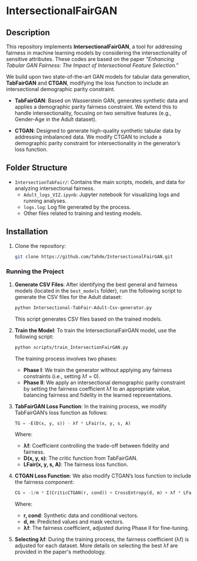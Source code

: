 # IntersectionalFairGAN

## Description

This repository implements **IntersectionalFairGAN**, a tool for addressing fairness in machine learning models by considering the intersectionality of sensitive attributes. These codes are based on the paper _"Enhancing Tabular GAN Fairness: The Impact of Intersectional Feature Selection."_ 

We build upon two state-of-the-art GAN models for tabular data generation, **TabFairGAN** and **CTGAN**, modifying the loss function to include an intersectional demographic parity constraint. 

- **TabFairGAN**: Based on Wasserstein GAN, generates synthetic data and applies a demographic parity fairness constraint. We extend this to handle intersectionality, focusing on two sensitive features (e.g., Gender-Age in the Adult dataset).
  
- **CTGAN**: Designed to generate high-quality synthetic tabular data by addressing imbalanced data. We modify CTGAN to include a demographic parity constraint for intersectionality in the generator’s loss function.

## Folder Structure
- `IntersectionTabFair/`: Contains the main scripts, models, and data for analyzing intersectional fairness.
  - `Adult_logs_VIZ.ipynb`: Jupyter notebook for visualizing logs and running analyses.
  - `logs.log`: Log file generated by the process.
  - Other files related to training and testing models.

## Installation
1. Clone the repository:
   ```bash
   git clone https://github.com/Tahde/IntersectionalFairGAN.git


### Running the Project

1. **Generate CSV Files**:
   After identifying the best general and fairness models (located in the `best_models` folder), run the following script to generate the CSV files for the Adult dataset:

   ```bash
   python Intersectional-TabFair-Adult-Csv-generator.py
   ```

   This script generates CSV files based on the trained models.

2. **Train the Model**:
   To train the IntersectionalFairGAN model, use the following script:

   ```bash
   python scripts/train_IntersectionFairGAN.py
   ```

   The training process involves two phases:
   - **Phase I**: We train the generator without applying any fairness constraints (i.e., setting λf = 0).
   - **Phase II**: We apply an intersectional demographic parity constraint by setting the fairness coefficient λf to an appropriate value, balancing fairness and fidelity in the learned representations.

3. **TabFairGAN Loss Function**:
   In the training process, we modify TabFairGAN’s loss function as follows:

   ```python
   TG = -E(D(x, y, s)) - λf * LFair(x, y, s, A)
   ```

   Where:
   - **λf**: Coefficient controlling the trade-off between fidelity and fairness.
   - **D(x, y, s)**: The critic function from TabFairGAN.
   - **LFair(x, y, s, A)**: The fairness loss function.

4. **CTGAN Loss Function**:
   We also modify CTGAN’s loss function to include the fairness component:

   ```python
   CG = -1/m * Σ(CriticCTGAN(r, cond)) + CrossEntropy(d, m) + λf * LFair(x, y, s, A)
   ```

   Where:
   - **r, cond**: Synthetic data and conditional vectors.
   - **d, m**: Predicted values and mask vectors.
   - **λf**: The fairness coefficient, adjusted during Phase II for fine-tuning.

5. **Selecting λf**:
   During the training process, the fairness coefficient (λf) is adjusted for each dataset. More details on selecting the best λf are provided in the paper's methodology.

